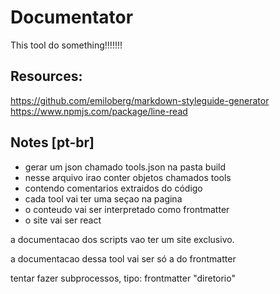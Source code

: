 # Documentator

This tool do something!!!!!!!

## Resources:

https://github.com/emiloberg/markdown-styleguide-generator
https://www.npmjs.com/package/line-read

## Notes [pt-br]

- gerar um json chamado tools.json na pasta build
- nesse arquivo irao conter objetos chamados tools
- contendo comentarios extraidos do código
- cada tool vai ter uma seçao na pagina
- o conteudo vai ser interpretado como frontmatter
- o site vai ser react


a documentacao dos scripts vao ter um site exclusivo.

a documentacao dessa tool vai ser só a do frontmatter

tentar fazer subprocessos, tipo: frontmatter "diretorio"

